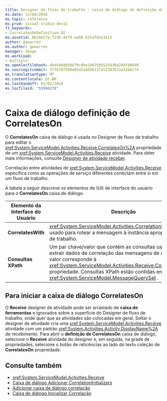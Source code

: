 ```yaml
---
title: Designer de fluxo de trabalho - caixa de diálogo de definição de CorrelatesOn
ms.date: 11/04/2016
ms.topic: reference
ms.prod: visual-studio-dev15
f1_keywords:
- CorrelatesOnDefinition.UI
ms.assetid: 8b2b627a-f236-4479-aa09-525df65e3413
author: gewarren
ms.author: gewarren
manager: douge
ms.workload:
- multiple
ms.openlocfilehash: 4bdc8dd059679c0ba1407585525d30a28dfd8440
ms.sourcegitcommit: 37fb7075b0a65d2add3b137a5230767aa3266c74
ms.translationtype: MT
ms.contentlocale: pt-BR
ms.lasthandoff: 01/02/2019
ms.locfileid: "53988278"
---
```

# <a name="correlateson-definition-dialog-box"></a>Caixa de diálogo definição de CorrelatesOn

O **CorrelatesOn** caixa de diálogo é usada no Designer de fluxo de trabalho para editar o <xref:System.ServiceModel.Activities.Receive.CorrelatesOn%2A> propriedade de um <xref:System.ServiceModel.Activities.Receive> atividade. Para obter mais informações, consulte [Designer de atividade receber](../workflow-designer/receive-activity-designer.md).

Correlação entre atividades de <xref:System.ServiceModel.Activities.Receive> especifica como as operações de serviço diferentes conectam entre si em um fluxo de trabalho.

A tabela a seguir descreve os elementos de (UI) de interface do usuário para o **CorrelatesOn** caixa de diálogo.

|Elemento da Interface do Usuário|Descrição|
|-|-----------------|
|**CorrelatesWith**|<xref:System.ServiceModel.Activities.CorrelationHandle> que é usado para rotear a mensagem à instância apropriado de fluxo de trabalho.|
|**Consultas XPath**|Um par chave/valor que contém as consultas usadas para extrair dados de correlação das mensagens de entrada. Esse valor corresponde à <xref:System.ServiceModel.Activities.Receive.CorrelatesOn%2A> propriedade. Consultas XPath estão contidas em um objeto de <xref:System.ServiceModel.MessageQuerySet> .|

## <a name="to-launch-the-correlateson-dialog-box"></a>Para iniciar a caixa de diálogo CorrelatesOn

O **Receive** designer de atividade pode ser arrastado de **caixa de ferramentas** e ignorados sobre a superfície do Designer de fluxo de trabalho, onde quer que as atividades são colocadas em geral. Soltar o designer de atividade cria uma <xref:System.ServiceModel.Activities.Receive> atividade com um padrão <xref:System.Activities.Activity.DisplayName%2A> de recebimento. Para abrir o **definição de CorrelatesOn** caixa de diálogo, selecione o **Receive** atividade do designer e, em seguida, na grade de propriedades, selecione o botão de reticências ao lado do texto coleção de  **CorrelatesOn** propriedade.

## <a name="see-also"></a>Consulte também

- <xref:System.ServiceModel.Activities.Receive>
- [Caixa de diálogo Adicionar CorrelationInitializers](../workflow-designer/add-correlationinitializers-dialog-box.md)
- [Adicionar caixa de diálogo correlação](http://msdn.microsoft.com/en-us/9e41a149-e8ab-41b1-8886-ea06a63041b6)
- [Caixa de diálogo Inicializar Correlação](../workflow-designer/initialize-correlation-dialog-box.md)